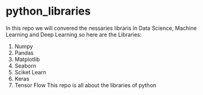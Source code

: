 # python_libraries
In this repo we will convered the nessaries libraris in Data Science, Machine Learning and Deep Learning so here are the Libraries:
1. Numpy
2. Pandas
3. Matplotlib
4. Seaborn
5. Sciket Learn
5. Keras
6. Tensor Flow
This repo is all about the libraries of python
